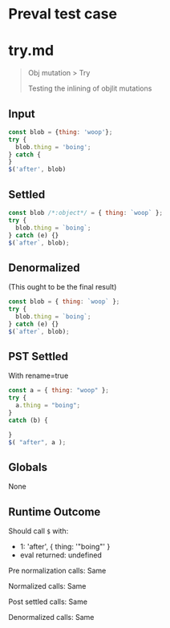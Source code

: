# Preval test case

# try.md

> Obj mutation > Try
>
> Testing the inlining of objlit mutations

## Input

`````js filename=intro
const blob = {thing: 'woop'};
try {
  blob.thing = 'boing';
} catch {
}
$('after', blob)
`````


## Settled


`````js filename=intro
const blob /*:object*/ = { thing: `woop` };
try {
  blob.thing = `boing`;
} catch (e) {}
$(`after`, blob);
`````


## Denormalized
(This ought to be the final result)

`````js filename=intro
const blob = { thing: `woop` };
try {
  blob.thing = `boing`;
} catch (e) {}
$(`after`, blob);
`````


## PST Settled
With rename=true

`````js filename=intro
const a = { thing: "woop" };
try {
  a.thing = "boing";
}
catch (b) {

}
$( "after", a );
`````


## Globals


None


## Runtime Outcome


Should call `$` with:
 - 1: 'after', { thing: '"boing"' }
 - eval returned: undefined

Pre normalization calls: Same

Normalized calls: Same

Post settled calls: Same

Denormalized calls: Same
